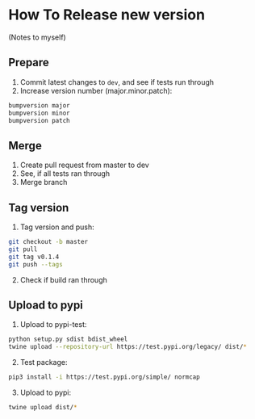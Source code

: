 # How To Release new version

(Notes to myself)

## Prepare

1. Commit latest changes to `dev`, and see if tests run through
2. Increase version number (major.minor.patch):

```sh
bumpversion major
bumpversion minor
bumpversion patch
```

## Merge

1. Create pull request from master to dev
2. See, if all tests ran through
3. Merge branch

## Tag version

1. Tag version and push:

```sh
git checkout -b master
git pull
git tag v0.1.4
git push --tags
```

2. Check if build ran through

## Upload to pypi

1. Upload to pypi-test:

```sh
python setup.py sdist bdist_wheel
twine upload --repository-url https://test.pypi.org/legacy/ dist/*
```

2. Test package:

```sh
pip3 install -i https://test.pypi.org/simple/ normcap
```

3. Upload to pypi:

```sh
twine upload dist/*
```
